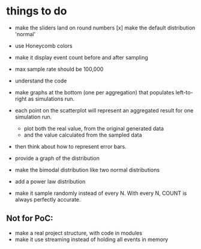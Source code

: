 # things to do

- make the sliders land on round numbers
  [x] make the default distribution 'normal'
- use Honeycomb colors
- make it display event count before and after sampling
- max sample rate should be 100,000

- understand the code

- make graphs at the bottom (one per aggregation) that populates left-to-right as simulations run.
- each point on the scatterplot will represent an aggregated result for one simulation run.
  - plot both the real value, from the original generated data
  - and the value calculated from the sampled data
- then think about how to represent error bars.

- provide a graph of the distribution
- make the bimodal distribution like two normal distributions
- add a power law distribution
- make it sample randomly instead of every N. With every N, COUNT is always perfectly accurate.

## Not for PoC:

- make a real project structure, with code in modules
- make it use streaming instead of holding all events in memory
